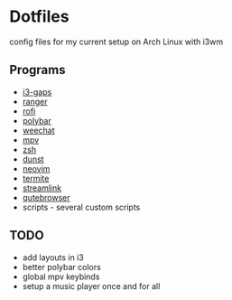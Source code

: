 # Dotfiles

config files for my current setup on Arch Linux with i3wm

## Programs

- [i3-gaps](https://github.com/Airblader/i3)
- [ranger](https://github.com/ranger/ranger)
- [rofi](https://davedavenport.github.io/rofi/)
- [polybar](https://davedavenport.github.io/rofi/)
- [weechat](https://weechat.org/)
- [mpv](https://mpv.io/)
- [zsh](http://www.zsh.org/)
- [dunst](https://github.com/dunst-project/dunst)
- [neovim](https://neovim.io/)  
- [termite](https://github.com/thestinger/termite/)
- [streamlink](https://github.com/streamlink/streamlink)
- [qutebrowser](https://qutebrowser.org/)
- scripts - several custom scripts

## TODO

- add layouts in i3
- better polybar colors
- global mpv keybinds
- setup a music player once and for all
